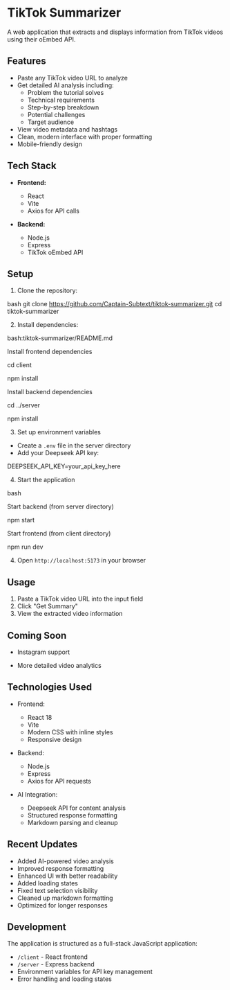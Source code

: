 # TikTok Summarizer

A web application that extracts and displays information from TikTok videos using their oEmbed API.

## Features

- Paste any TikTok video URL to analyze
- Get detailed AI analysis including:
  - Problem the tutorial solves
  - Technical requirements
  - Step-by-step breakdown
  - Potential challenges
  - Target audience
- View video metadata and hashtags
- Clean, modern interface with proper formatting
- Mobile-friendly design

## Tech Stack

- **Frontend:**
  - React
  - Vite
  - Axios for API calls

- **Backend:**
  - Node.js
  - Express
  - TikTok oEmbed API

## Setup

1. Clone the repository:

bash
git clone https://github.com/Captain-Subtext/tiktok-summarizer.git
cd tiktok-summarizer


2. Install dependencies:

bash:tiktok-summarizer/README.md

Install frontend dependencies

cd client

npm install

Install backend dependencies

cd ../server

npm install

3. Set up environment variables
- Create a `.env` file in the server directory
- Add your Deepseek API key:

DEEPSEEK_API_KEY=your_api_key_here

4. Start the application

bash

Start backend (from server directory)

npm start

Start frontend (from client directory)

npm run dev


4. Open `http://localhost:5173` in your browser

## Usage

1. Paste a TikTok video URL into the input field
2. Click "Get Summary"
3. View the extracted video information

## Coming Soon

- Instagram support

- More detailed video analytics

## Technologies Used

- Frontend:
  - React 18
  - Vite
  - Modern CSS with inline styles
  - Responsive design

- Backend:
  - Node.js
  - Express
  - Axios for API requests

- AI Integration:
  - Deepseek API for content analysis
  - Structured response formatting
  - Markdown parsing and cleanup

## Recent Updates

- Added AI-powered video analysis
- Improved response formatting
- Enhanced UI with better readability
- Added loading states
- Fixed text selection visibility
- Cleaned up markdown formatting
- Optimized for longer responses

## Development

The application is structured as a full-stack JavaScript application:

- `/client` - React frontend
- `/server` - Express backend
- Environment variables for API key management
- Error handling and loading states